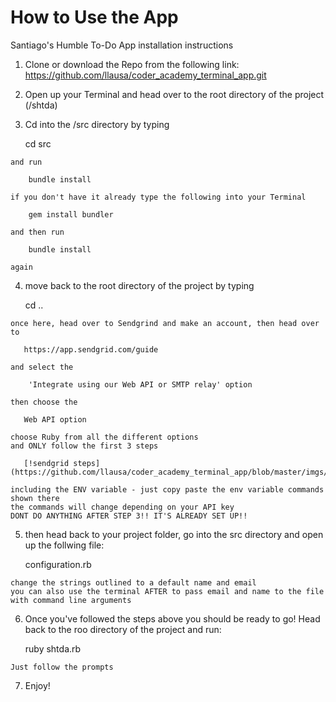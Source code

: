# How to Use the App
  Santiago's Humble To-Do App installation instructions

  1. Clone or download the Repo from the following link: https://github.com/llausa/coder_academy_terminal_app.git

  2. Open up your Terminal and head over to the root directory of the project (/shtda)

  3. Cd into the /src directory by typing

        cd src

    and run

        bundle install

    if you don't have it already type the following into your Terminal

        gem install bundler

    and then run

        bundle install

    again

  4. move back to the root directory of the project by typing

        cd ..

    once here, head over to Sendgrind and make an account, then head over to

       https://app.sendgrid.com/guide

    and select the

        'Integrate using our Web API or SMTP relay' option

    then choose the

       Web API option

    choose Ruby from all the different options
    and ONLY follow the first 3 steps

       [!sendgrid steps](https://github.com/llausa/coder_academy_terminal_app/blob/master/imgs/sendgrid_setup.png)

    including the ENV variable - just copy paste the env variable commands shown there
    the commands will change depending on your API key
    DONT DO ANYTHING AFTER STEP 3!! IT'S ALREADY SET UP!!

  5. then head back to your project folder,
    go into the src directory and open up the follwing file:

       configuration.rb

    change the strings outlined to a default name and email
    you can also use the terminal AFTER to pass email and name to the file
    with command line arguments

  6. Once you've followed the steps above you should be ready to go!
    Head back to the roo directory of the project and run:

        ruby shtda.rb

    Just follow the prompts

  7. Enjoy!
